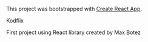 This project was bootstrapped with [Create React App](https://github.com/facebook/create-react-app).

Kodflix

First project using React library created by Max Botez